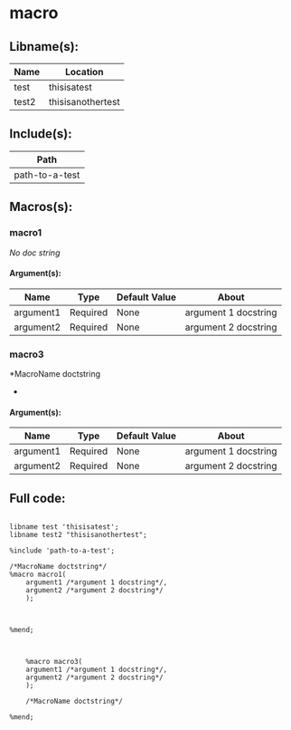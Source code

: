 # macro

## Libname(s):
| Name | Location |
| --- | --- |
| test | thisisatest |
| test2 | thisisanothertest |


## Include(s):
| Path |
| --- |
| path-to-a-test |


## Macros(s):
### macro1
*No doc string*

#### Argument(s):

| Name | Type | Default Value | About |
| --- | --- | --- | --- |
| argument1 | Required | None | argument 1 docstring |
| argument2 | Required | None | argument 2 docstring |


### macro3
*MacroName doctstring

*

#### Argument(s):

| Name | Type | Default Value | About |
| --- | --- | --- | --- |
| argument1 | Required | None | argument 1 docstring |
| argument2 | Required | None | argument 2 docstring |


## Full code:
~~~~.sas

libname test 'thisisatest';
libname test2 "thisisanothertest";

%include 'path-to-a-test';

/*MacroName doctstring*/
%macro macro1(
    argument1 /*argument 1 docstring*/,
    argument2 /*argument 2 docstring*/
    );

    

%mend;
    

    
    %macro macro3(
    argument1 /*argument 1 docstring*/,
    argument2 /*argument 2 docstring*/
    );

    /*MacroName doctstring*/

%mend;
    
~~~~